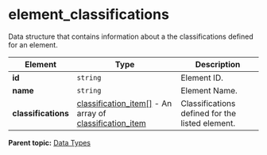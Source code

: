 # element_classifications

Data structure that contains information about a the classifications defined for an element.

|Element|Type|Description|
|-------|----|-----------|
| **id** | `string` |Element ID.|
| **name** | `string` |Element Name.|
| **classifications** | [classification_item[]](r_classification_item_array.md#) - An array of [classification_item](r_classification_item.md#) | Classifications defined for the listed element. |

**Parent topic:** [Data Types](../data_types/c_datatypes.md)


